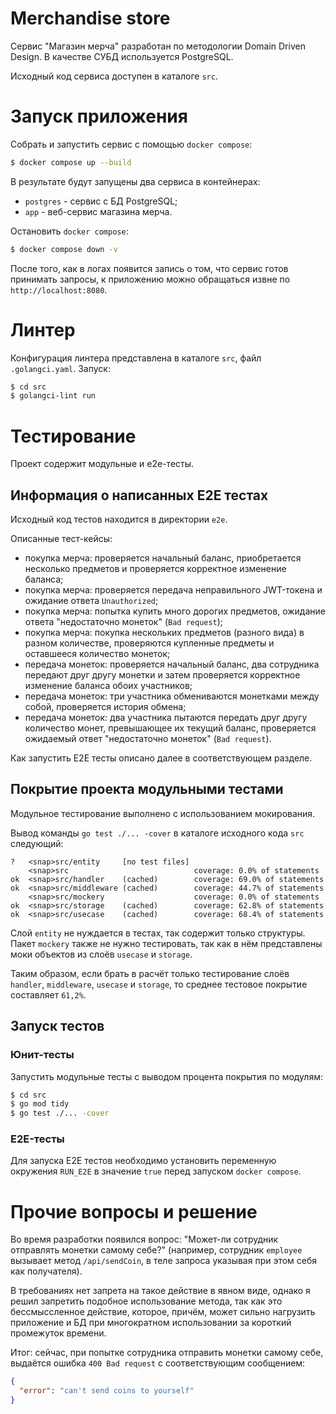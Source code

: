 # Merchandise store

Сервис "Магазин мерча" разработан по методологии Domain Driven Design. В качестве СУБД используется PostgreSQL.

Исходный код сервиса доступен в каталоге `src`.

# Запуск приложения

Собрать и запустить сервис с помощью `docker compose`:

```bash
$ docker compose up --build
```

В результате будут запущены два сервиса в контейнерах:
- `postgres` - сервис с БД PostgreSQL;
- `app` - веб-сервис магазина мерча.

Остановить `docker compose`:

```bash
$ docker compose down -v
```

После того, как в логах появится запись о том, что сервис готов принимать запросы, к приложению можно обращаться извне по `http://localhost:8080`.

# Линтер

Конфигурация линтера представлена в каталоге `src`, файл `.golangci.yaml`. Запуск:
```bash
$ cd src
$ golangci-lint run
```

# Тестирование

Проект содержит модульные и e2e-тесты.

## Информация о написанных E2E тестах

Исходный код тестов находится в директории `e2e`.

Описанные тест-кейсы:
- покупка мерча: проверяется начальный баланс, приобретается несколько предметов и проверяется корректное изменение баланса;
- покупка мерча: проверяется передача неправильного JWT-токена и ожидание ответа `Unauthorized`;
- покупка мерча: попытка купить много дорогих предметов, ожидание ответа "недостаточно монеток" (`Bad request`);
- покупка мерча: покупка нескольких предметов (разного вида) в разном количестве, проверяются купленные предметы и оставшееся количество монеток;
- передача монеток: проверяется начальный баланс, два сотрудника передают друг другу монетки и затем проверяется корректное изменение баланса обоих участников;
- передача монеток: три участника обмениваются монетками между собой, проверяется история обмена;
- передача монеток: два участника пытаются передать друг другу количество монет, превышающее их текущий баланс, проверяется ожидаемый ответ "недостаточно монеток" (`Bad request`).

Как запустить E2E тесты описано далее в соответствующем разделе.

## Покрытие проекта модульными тестами

Модульное тестирование выполнено с использованием мокирования.

Вывод команды `go test ./... -cover` в каталоге исходного кода `src` следующий:

```
?   <snap>src/entity     [no test files]
    <snap>src                            coverage: 0.0% of statements
ok  <snap>src/handler    (cached)        coverage: 69.0% of statements
ok  <snap>src/middleware (cached)        coverage: 44.7% of statements
    <snap>src/mockery                    coverage: 0.0% of statements
ok  <snap>src/storage    (cached)        coverage: 62.8% of statements
ok  <snap>src/usecase    (cached)        coverage: 68.4% of statements
```

Слой `entity` не нуждается в тестах, так содержит только структуры. Пакет `mockery` также не нужно тестировать, так как в нём представлены моки объектов из слоёв `usecase` и `storage`.

Таким образом, если брать в расчёт только тестирование слоёв `handler`, `middleware`, `usecase` и `storage`, то среднее тестовое покрытие составляет `61,2%`.

## Запуск тестов

### Юнит-тесты

Запустить модульные тесты с выводом процента покрытия по модулям:

```bash
$ cd src
$ go mod tidy
$ go test ./... -cover
```

### E2E-тесты

Для запуска E2E тестов необходимо установить переменную окружения `RUN_E2E` в значение `true` перед запуском `docker compose`.

# Прочие вопросы и решение

Во время разработки появился вопрос: "Может-ли сотрудник отправлять монетки самому себе?" (например, сотрудник `employee` вызывает метод `/api/sendCoin`, в теле запроса указывая при этом себя как получателя).

В требованиях нет запрета на такое действие в явном виде, однако я решил запретить подобное использование метода, так как это бессмыссленное действие, которое, причём, может сильно нагрузить приложение и БД при многократном использовании за короткий промежуток времени.

Итог: сейчас, при попытке сотрудника отправить монетки самому себе, выдаётся ошибка `400 Bad request` с соответствующим сообщением:
```json
{
  "error": "can't send coins to yourself"
}
```
